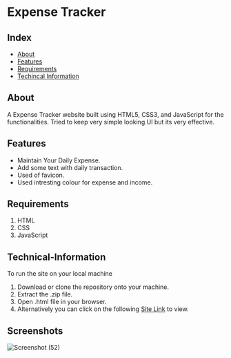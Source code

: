 # Expense Tracker
## Index
* [About](#About)
* [Features](#Features)
* [Requirements](#Requirements)
* [Techincal Information](#Technical-Information)
## About
A Expense Tracker website built using HTML5, CSS3, and JavaScript for the functionalities. Tried to keep very simple looking UI but its very effective. 

## Features
* Maintain Your Daily Expense.
* Add some text with daily transaction.
* Used of favicon.
* Used intresting colour for expense and income.
## Requirements
1. HTML
2. CSS
3. JavaScript
## Technical-Information
To run the site on your local machine
1. Download or clone the repository onto your machine.
2. Extract the .zip file.
3. Open .html file in your browser.
4. Alternatively you can click on the following [Site Link](https://hindkush.github.io/ExpenseTracker/) to view.
## Screenshots

![Screenshot (52)](https://user-images.githubusercontent.com/67094162/133888910-f0c4241b-cbff-485b-8ee5-b15c520d02e6.png)
